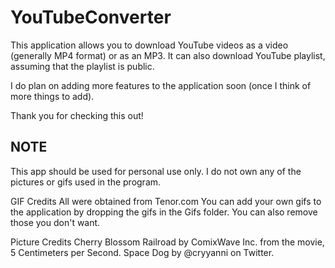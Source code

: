 # YouTubeConverter
This application allows you to download YouTube videos as a video (generally MP4 format) or as an MP3.
It can also download YouTube playlist, assuming that the playlist is public.

I do plan on adding more features to the application soon (once I think of more things to add).

Thank you for checking this out!


NOTE
----------------------------
This app should be used for personal use only. I do not own any of the pictures or gifs used in the program.

GIF Credits
All were obtained from Tenor.com
You can add your own gifs to the application by dropping the gifs in the Gifs folder. You can also remove those you don't want.

Picture Credits
Cherry Blossom Railroad by ComixWave Inc. from the movie, 5 Centimeters per Second.
Space Dog by @cryyanni on Twitter.
